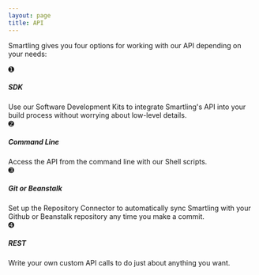 ```yaml
---
layout: page
title: API
---
```


Smartling gives you four options for working with our API depending on your needs:

<div class="api-list">
<div><span>&#10122;</span><h5>SDK</h5>Use our Software Development Kits to integrate Smartling's API into your build process without worrying about low-level details.</div>

<div><span>&#10123;</span><h5>Command Line</h5>Access the API from the command line with our Shell scripts.</div>

<div><span>&#10124;</span><h5>Git or Beanstalk</h5>Set up the Repository Connector to automatically sync Smartling with your Github or Beanstalk repository any time you make a commit.</div>

<div><span>&#10125;</span><h5>REST</h5>Write your own custom API calls to do just about anything you want.</div>

</div>

